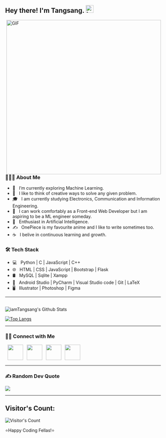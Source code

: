 <!-- ### Hi there 👋 -->

<!--
**Tangsang2003/Tangsang2003** is a ✨ _special_ ✨ repository because its `README.md` (this file) appears on your GitHub profile.

Here are some ideas to get you started:

- 🔭 I’m currently working on ...
- 🌱 I’m currently learning ...
- 👯 I’m looking to collaborate on ...
- 🤔 I’m looking for help with ...
- 💬 Ask me about ...
- 📫 How to reach me: ...
- 😄 Pronouns: ...
- ⚡ Fun fact: ...
-->

<h2> Hey there! I'm Tangsang. <img alt = "luffy-good-luck" src="https://media0.giphy.com/media/VgGpnYeMVljm1vRA6g/giphy.gif?cid=6c09b95286fi4mg5yu7jd9xhsiwxsp80sx1qpg8es4vilamx&ep=v1_internal_gif_by_id&rid=giphy.gif&ct=s" width="25"></h2>
<img align="right" alt="GIF" src="https://i.redd.it/xpokqom41k3a1.gif" width="500"/>

<h3> 👨🏻‍💻 About Me </h3>

- 🔭 &nbsp; I’m currently exploring Machine Learning.
- 🤔 &nbsp; I like to think of creative ways to solve any given problem.
- 🎓 &nbsp; I am currently studying Electronics, Communication and Information Engineering.
- 💼 &nbsp; I can work comfortably as a Front-end Web Developer but I am aspiring to be a ML engineer someday.
- 🌱 &nbsp; Enthusiast in Artificial Intelligence.
- ✍️ &nbsp; OnePiece is my favourite anime and I like to write sometimes too.
- ☕ &nbsp; I belive in continuous learning and growth. 

<h3>🛠 Tech Stack</h3>

- 💻 &nbsp; Python | C | JavaScript | C++  
- 🌐 &nbsp; HTML | CSS | JavaScript | Bootstrap | Flask
- 🛢 &nbsp; MySQL | Sqlite | Xampp
- 🔧 &nbsp; Android Studio | PyCharm | Visual Studio code | Git | LaTeX
- 🖥 &nbsp; Illustrator | Photoshop | Figma

<hr>

<br>

<img align="center" src="https://github-readme-stats.vercel.app/api?username=Tangsang2003&include_all_commits=true&count_private=true&show_icons=true&line_height=20&title_color=7A7ADB&icon_color=2234AE&text_color=D3D3D3&bg_color=0,000000,130F40" alt="iamTangsang's Github Stats">

</br>

[![Top Langs](https://github-readme-stats.vercel.app/api/top-langs/?username=tangsang2003&layout=compact&text_color=daf7dc&bg_color=151515)](https://github.com/tangsang2003/github-readme-stats)
<hr>


<h3> 🤝🏻 Connect with Me </h3>

<p align="left">
&nbsp; <a href="https://twitter.com/tangsang2003" target="_blank" rel="noopener noreferrer"><img src="https://img.icons8.com/plasticine/100/000000/twitter.png" width="50" /></a>  
&nbsp; <a href="https://www.instagram.com/iamtangsang/" target="_blank" rel="noopener noreferrer"><img src="https://img.icons8.com/plasticine/100/000000/instagram-new.png" width="50" /></a>  
&nbsp; <a href="https://www.linkedin.com/in/tangsang2003/" target="_blank" rel="noopener noreferrer"><img src="https://img.icons8.com/plasticine/100/000000/linkedin.png" width="50" /></a>
&nbsp; <a href="mailto:077bei047.tangsang@pcampus.edu.np" target="_blank" rel="noopener noreferrer"><img src="https://img.icons8.com/plasticine/100/000000/gmail.png"  width="50" /></a>
</p>
<hr>

### ✍️ Random Dev Quote
![](https://quotes-github-readme.vercel.app/api?type=vetical&theme=radical)
<hr>

## Visitor's Count:
![Visitor's Count](https://profile-counter.glitch.me/%7Btangsang2003%7D/count.svg)

⭐️Happy Coding Fellas!⭐️
